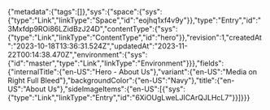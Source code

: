 {"metadata":{"tags":[]},"sys":{"space":{"sys":{"type":"Link","linkType":"Space","id":"eojhq1xf4v9y"}},"type":"Entry","id":"3Mxfdp9ROi86LZidBzJ24D","contentType":{"sys":{"type":"Link","linkType":"ContentType","id":"hero"}},"revision":1,"createdAt":"2023-10-18T13:36:31.524Z","updatedAt":"2023-11-22T00:14:38.470Z","environment":{"sys":{"id":"master","type":"Link","linkType":"Environment"}}},"fields":{"internalTitle":{"en-US":"Hero - About Us"},"variant":{"en-US":"Media on Right Full Bleed"},"backgroundColor":{"en-US":"Navy"},"title":{"en-US":"About Us"},"sideImageItems":{"en-US":[{"sys":{"type":"Link","linkType":"Entry","id":"6XiOUgLweLJICArQJLHcL7"}}]}}}